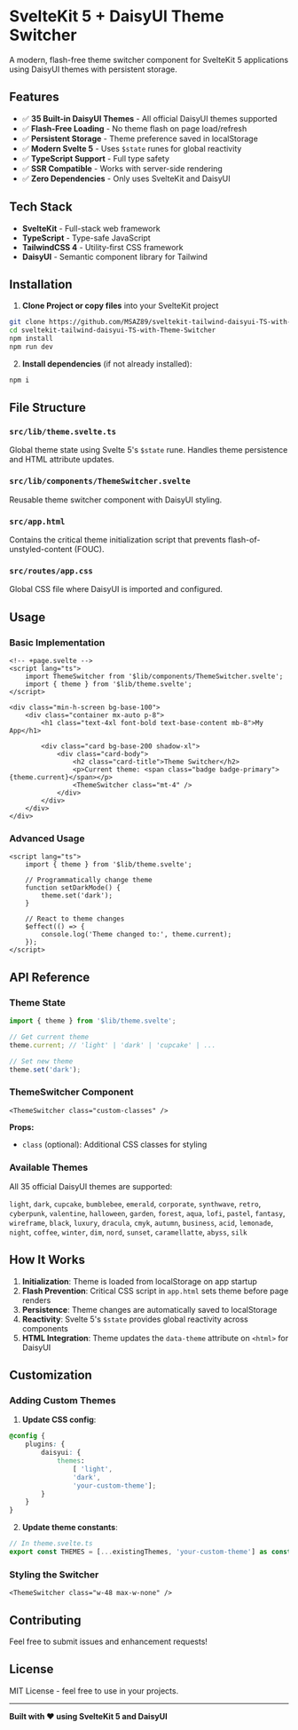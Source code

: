 # SvelteKit 5 + DaisyUI Theme Switcher

A modern, flash-free theme switcher component for SvelteKit 5 applications using DaisyUI themes with persistent storage.

## Features

- ✅ **35 Built-in DaisyUI Themes** - All official DaisyUI themes supported
- ✅ **Flash-Free Loading** - No theme flash on page load/refresh
- ✅ **Persistent Storage** - Theme preference saved in localStorage
- ✅ **Modern Svelte 5** - Uses `$state` runes for global reactivity
- ✅ **TypeScript Support** - Full type safety
- ✅ **SSR Compatible** - Works with server-side rendering
- ✅ **Zero Dependencies** - Only uses SvelteKit and DaisyUI

## Tech Stack

- **SvelteKit** - Full-stack web framework
- **TypeScript** - Type-safe JavaScript
- **TailwindCSS 4** - Utility-first CSS framework
- **DaisyUI** - Semantic component library for Tailwind

## Installation

1. **Clone Project or copy files** into your SvelteKit project

```bash
git clone https://github.com/MSAZ89/sveltekit-tailwind-daisyui-TS-with-Theme-Switcher.git
cd sveltekit-tailwind-daisyui-TS-with-Theme-Switcher
npm install
npm run dev
```

2. **Install dependencies** (if not already installed):

```bash
npm i
```

## File Structure

### `src/lib/theme.svelte.ts`

Global theme state using Svelte 5's `$state` rune. Handles theme persistence and HTML attribute updates.

### `src/lib/components/ThemeSwitcher.svelte`

Reusable theme switcher component with DaisyUI styling.

### `src/app.html`

Contains the critical theme initialization script that prevents flash-of-unstyled-content (FOUC).

### `src/routes/app.css`

Global CSS file where DaisyUI is imported and configured.

## Usage

### Basic Implementation

```svelte
<!-- +page.svelte -->
<script lang="ts">
	import ThemeSwitcher from '$lib/components/ThemeSwitcher.svelte';
	import { theme } from '$lib/theme.svelte';
</script>

<div class="min-h-screen bg-base-100">
	<div class="container mx-auto p-8">
		<h1 class="text-4xl font-bold text-base-content mb-8">My App</h1>

		<div class="card bg-base-200 shadow-xl">
			<div class="card-body">
				<h2 class="card-title">Theme Switcher</h2>
				<p>Current theme: <span class="badge badge-primary">{theme.current}</span></p>
				<ThemeSwitcher class="mt-4" />
			</div>
		</div>
	</div>
</div>
```

### Advanced Usage

```svelte
<script lang="ts">
	import { theme } from '$lib/theme.svelte';

	// Programmatically change theme
	function setDarkMode() {
		theme.set('dark');
	}

	// React to theme changes
	$effect(() => {
		console.log('Theme changed to:', theme.current);
	});
</script>
```

## API Reference

### Theme State

```typescript
import { theme } from '$lib/theme.svelte';

// Get current theme
theme.current; // 'light' | 'dark' | 'cupcake' | ...

// Set new theme
theme.set('dark');
```

### ThemeSwitcher Component

```svelte
<ThemeSwitcher class="custom-classes" />
```

**Props:**

- `class` (optional): Additional CSS classes for styling

### Available Themes

All 35 official DaisyUI themes are supported:

`light`, `dark`, `cupcake`, `bumblebee`, `emerald`, `corporate`, `synthwave`, `retro`, `cyberpunk`, `valentine`, `halloween`, `garden`, `forest`, `aqua`, `lofi`, `pastel`, `fantasy`, `wireframe`, `black`, `luxury`, `dracula`, `cmyk`, `autumn`, `business`, `acid`, `lemonade`, `night`, `coffee`, `winter`, `dim`, `nord`, `sunset`, `caramellatte`, `abyss`, `silk`

## How It Works

1. **Initialization**: Theme is loaded from localStorage on app startup
2. **Flash Prevention**: Critical CSS script in `app.html` sets theme before page renders
3. **Persistence**: Theme changes are automatically saved to localStorage
4. **Reactivity**: Svelte 5's `$state` provides global reactivity across components
5. **HTML Integration**: Theme updates the `data-theme` attribute on `<html>` for DaisyUI

## Customization

### Adding Custom Themes

1. **Update CSS config**:

```css
@config {
	plugins: {
		daisyui: {
			themes:
				[ 'light',
				'dark',
				'your-custom-theme'];
		}
	}
}
```

2. **Update theme constants**:

```typescript
// In theme.svelte.ts
export const THEMES = [...existingThemes, 'your-custom-theme'] as const;
```

### Styling the Switcher

```svelte
<ThemeSwitcher class="w-48 max-w-none" />
```

## Contributing

Feel free to submit issues and enhancement requests!

## License

MIT License - feel free to use in your projects.

---

**Built with ❤️ using SvelteKit 5 and DaisyUI**
